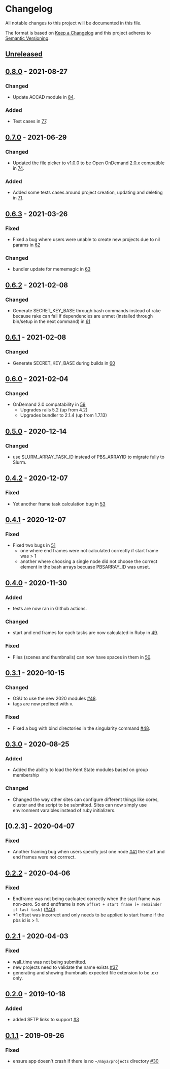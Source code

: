 # Changelog

All notable changes to this project will be documented in this file.

The format is based on [Keep a Changelog](http://keepachangelog.com/en/1.0.0/)
and this project adheres to [Semantic Versioning](http://semver.org/spec/v2.0.0.html).


## [Unreleased]
## [0.8.0] - 2021-08-27

### Changed

- Update ACCAD module in [84](https://github.com/OSC/frame-renderer/pull/84).

### Added

- Test cases in [77](https://github.com/OSC/frame-renderer/pull/77).

## [0.7.0] - 2021-06-29

### Changed

- Updated the file picker to v1.0.0 to be Open OnDemand 2.0.x compatible
  in [74](https://github.com/OSC/frame-renderer/pull/74).

### Added

- Added some tests cases around project creation, updating and deleting in
  [71](https://github.com/OSC/frame-renderer/pull/71).

## [0.6.3] - 2021-03-26
### Fixed
- Fixed a bug where users were unable to create new projects due to nil
  params in [62](https://github.com/OSC/frame-renderer/pull/60)

### Changed
- bundler update for mememagic in [63](https://github.com/OSC/frame-renderer/pull/60)

## [0.6.2] - 2021-02-08
### Changed
- Generate SECRET_KEY_BASE through bash commands instead of rake because rake can fail
  if dependencies are unmet (installed through bin/setup in the next command) in
  [61](https://github.com/OSC/frame-renderer/pull/61)

## [0.6.1] - 2021-02-08
### Changed
- Generate SECRET_KEY_BASE during builds in [60](https://github.com/OSC/frame-renderer/pull/60)

## [0.6.0] - 2021-02-04
### Changed
- OnDemand 2.0 compatability in [59](https://github.com/OSC/frame-renderer/pull/59)
  - Upgrades rails 5.2 (up from 4.2)
  - Upgrades bundler to 2.1.4 (up from 1.7.13)

## [0.5.0] - 2020-12-14
### Changed
- use SLURM_ARRAY_TASK_ID instead of PBS_ARRAYID to migrate fully to Slurm.

## [0.4.2] - 2020-12-07
### Fixed
- Yet another frame task calculation bug in [53](https://github.com/OSC/frame-renderer/pull/53)

## [0.4.1] - 2020-12-07
### Fixed
- Fixed two bugs in [51](https://github.com/OSC/frame-renderer/pull/51)
  - one where end frames were not calculated correctly if start frame was > 1
  - another where choosing a single node did not choose the correct element
    in the bash arrays becuase PBSARRAY_ID was unset.

## [0.4.0] - 2020-11-30
### Added
- tests are now ran in Github actions.

### Changed
- start and end frames for each tasks are now calculated in Ruby in
  [49](https://github.com/OSC/frame-renderer/issues/49).

### Fixed
- Files (scenes and thumbnails) can now have spaces in them in
  [50](https://github.com/OSC/frame-renderer/pull/50).

## [0.3.1] - 2020-10-15
### Changed
- OSU to use the new 2020 modules [#48](https://github.com/OSC/frame-renderer/pull/48).
- tags are now prefixed with v.

### Fixed
- Fixed a bug with bind directories in the singularity command [#48](https://github.com/OSC/frame-renderer/pull/48).

## [0.3.0] - 2020-08-25
### Added
- Added the ability to load the Kent State modules based on group membership

### Changed
- Changed the way other sites can configure different things like cores, cluster
  and the script to be submitted.  Sites can now simply use environment varaibles
  instead of ruby initializers.

## [0.2.3] - 2020-04-07
### Fixed
- Another framing bug when users specify just one node [#41](https://github.com/OSC/frame-renderer/pull/40)
  the start and end frames were not corrrect.

## [0.2.2] - 2020-04-06
### Fixed
- Endframe was not being cacluated correctly when the start frame was non-zero. So end
  endframe is now `offset + start frame [+ remainder if last task]` 
  ([#40](https://github.com/OSC/frame-renderer/pull/40)).
- +1 offset was incorrect and only needs to be applied to start frame if the pbs
  id is > 1.

## [0.2.1] - 2020-04-03
### Fixed
- wall_time was not being submitted.
- new projects need to validate the name exists [#37](https://github.com/OSC/frame-renderer/issues/37)
- generating and showing thumbnails expected file extension to be .exr only.

## [0.2.0] - 2019-10-18
### Added
- added SFTP links to support [#3](https://github.com/OSC/frame-renderer/issues/3)

## [0.1.1] - 2019-09-26
### Fixed
- ensure app doesn't crash if there is no `~/maya/projects` directory [#30](https://github.com/OSC/frame-renderer/issues/30)

[Unreleased]: https://github.com/OSC/frame-renderer/compare/v0.8.0...HEAD
[0.8.0]: https://github.com/OSC/frame-renderer/compare/v0.7.0...v0.8.0
[0.7.0]: https://github.com/OSC/frame-renderer/compare/v0.6.3...v0.7.0
[0.6.3]: https://github.com/OSC/frame-renderer/compare/v0.6.2...v0.6.3
[0.6.2]: https://github.com/OSC/frame-renderer/compare/v0.6.1...v0.6.2
[0.6.1]: https://github.com/OSC/frame-renderer/compare/v0.6.0...v0.6.1
[0.6.0]: https://github.com/OSC/frame-renderer/compare/v0.5.0...v0.6.0
[0.5.0]: https://github.com/OSC/frame-renderer/compare/v0.4.2...v0.5.0
[0.4.2]: https://github.com/OSC/frame-renderer/compare/v0.4.1...v0.4.2
[0.4.1]: https://github.com/OSC/frame-renderer/compare/v0.4.0...v0.4.1
[0.4.0]: https://github.com/OSC/frame-renderer/compare/v0.3.1...v0.4.0
[0.3.1]: https://github.com/OSC/frame-renderer/compare/0.3.0...v0.3.1
[0.3.0]: https://github.com/OSC/frame-renderer/compare/0.2.2...0.3.0
[0.2.2]: https://github.com/OSC/frame-renderer/compare/0.2.1...0.2.2
[0.2.1]: https://github.com/OSC/frame-renderer/compare/0.2.0...0.2.1
[0.2.0]: https://github.com/OSC/frame-renderer/compare/0.1.1...0.2.0
[0.1.1]: https://github.com/OSC/frame-renderer/compare/0.1.0...0.1.1
